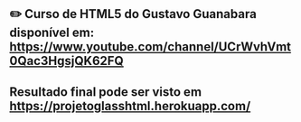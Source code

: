 ## ✏️ Curso de HTML5 do Gustavo Guanabara disponível em: https://www.youtube.com/channel/UCrWvhVmt0Qac3HgsjQK62FQ

## Resultado final pode ser visto em https://projetoglasshtml.herokuapp.com/
